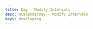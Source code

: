 ```yaml
---
title: Day - Modify Intervals
desc: QCalendarDay - Modify Intervals
keys: developing
---
```


<example-viewer
  title="Modify Intervals"
  file="DayModifyIntervals"
  codepen-title="QCalendarDay"
/>
